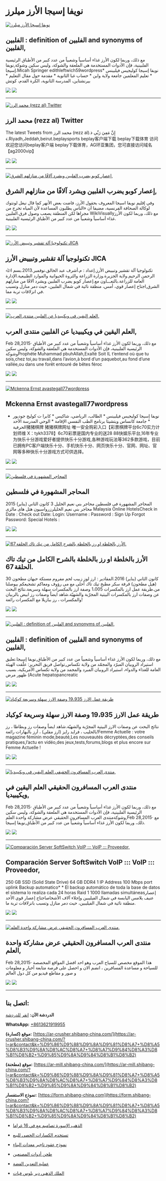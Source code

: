 # نويفا إسيجا الأرز ميلرز

<a href="https://swt.shibang-china.com/?l=ar&img&k=%D9%86%D9%88%D9%8A%D9%81%D8%A7+%D8%A5%D8%B3%D9%8A%D8%AC%D8%A7+%D8%A7%D9%84%D8%A3%D8%B1%D8%B2+%D9%85%D9%8A%D9%84%D8%B1%D8%B2" target="_blank">![نويفا إسيجا الأرز ميلرز](http://static.shibang-china.com/all-800x300/694.jpg)</a>

## الفلبين : definition of الفلبين and synonyms of الفلبين,
مع ذلك، وربما لكون الأرز غذاء أساسياً وشعبياً من عدد كبير من الأطباق الرئيسية الفلبينية، فإن الأدوات المستخدمة هي الملعقة والشوكة، وليس سكين وشوكة,نويفا إسيجا.Micah Springer edithleftwich59wordpress* نويفا إسيجا كوليجيس فيلبينس * تعليم المعلمين جامعة ولاية واين * حساب غبا الثانوية * مقدمة حول مقال التعليم * بيرنشتاين، المدرسة الثانوية، الكرة القدم، كوتش


<a href="https://whatsapp.shibangsoft.com/WhatsApp.php" target="_blank" title="WhatsApp">![](http://static.shibang-china.com/icon/whatsapp.png)</a> <a href="https://swt.shibang-china.com/?l=ar&icon&k=%D9%86%D9%88%D9%8A%D9%81%D8%A7+%D8%A5%D8%B3%D9%8A%D8%AC%D8%A7+%D8%A7%D9%84%D8%A3%D8%B1%D8%B2+%D9%85%D9%8A%D9%84%D8%B1%D8%B2" target="_blank">![](http://static.shibang-china.com/icon/chat-ar.png)</a>

---

<a href="https://swt.shibang-china.com/?l=ar&img&k=%D9%86%D9%88%D9%8A%D9%81%D8%A7+%D8%A5%D8%B3%D9%8A%D8%AC%D8%A7+%D8%A7%D9%84%D8%A3%D8%B1%D8%B2+%D9%85%D9%8A%D9%84%D8%B1%D8%B2" target="_blank">![محمد الرز (rezz al) Twitter](http://static.shibang-china.com/all-800x300/11.jpg)</a>

## محمد الرز (rezz al) Twitter
The latest Tweets from محمد الرز (rezz al).﴿ إِنَّ مَعِيَ رَبِّي ﴾.Riyadh,Jeddah,beirut.beplaysports beplay客户端下载 beplay下载体育 访问欢迎您访问beplay客户端 beplay下载体育，AG环亚集团，您可直接访问域名【ag2000vip】


<a href="https://whatsapp.shibangsoft.com/WhatsApp.php" target="_blank" title="WhatsApp">![](http://static.shibang-china.com/icon/whatsapp.png)</a> <a href="https://swt.shibang-china.com/?l=ar&icon&k=%D9%86%D9%88%D9%8A%D9%81%D8%A7+%D8%A5%D8%B3%D9%8A%D8%AC%D8%A7+%D8%A7%D9%84%D8%A3%D8%B1%D8%B2+%D9%85%D9%8A%D9%84%D8%B1%D8%B2" target="_blank">![](http://static.shibang-china.com/icon/chat-ar.png)</a>

---

<a href="https://swt.shibang-china.com/?l=ar&img&k=%D9%86%D9%88%D9%8A%D9%81%D8%A7+%D8%A5%D8%B3%D9%8A%D8%AC%D8%A7+%D8%A7%D9%84%D8%A3%D8%B1%D8%B2+%D9%85%D9%8A%D9%84%D8%B1%D8%B2" target="_blank">![إعصار كوبو يضرب الفلبين ويشرد آلافًا من منازلهم الشرق,](http://static.shibang-china.com/all-800x300/1191.jpg)</a>

## إعصار كوبو يضرب الفلبين ويشرد آلافًا من منازلهم الشرق,
وفي إقليم نويفا اسيجا المعروف بحقول الأرز، فاضت بعض الأنهر كما قال نيغل لونتوك لوكالة الصحافة الفرنسية، مضيفا أن «الناس يطلبون المساعدة لأن المياه تخرج من مجراها لكن المنطقة يصعب وصول فرق.الفلبين WikiVisuallyمع ذلك، وربما لكون الأرز غذاء أساسياً وشعبياً من عدد كبير من الأطباق الرئيسية الفلبينية.


<a href="https://whatsapp.shibangsoft.com/WhatsApp.php" target="_blank" title="WhatsApp">![](http://static.shibang-china.com/icon/whatsapp.png)</a> <a href="https://swt.shibang-china.com/?l=ar&icon&k=%D9%86%D9%88%D9%8A%D9%81%D8%A7+%D8%A5%D8%B3%D9%8A%D8%AC%D8%A7+%D8%A7%D9%84%D8%A3%D8%B1%D8%B2+%D9%85%D9%8A%D9%84%D8%B1%D8%B2" target="_blank">![](http://static.shibang-china.com/icon/chat-ar.png)</a>

---

<a href="https://swt.shibang-china.com/?l=ar&img&k=%D9%86%D9%88%D9%8A%D9%81%D8%A7+%D8%A5%D8%B3%D9%8A%D8%AC%D8%A7+%D8%A7%D9%84%D8%A3%D8%B1%D8%B2+%D9%85%D9%8A%D9%84%D8%B1%D8%B2" target="_blank">![ﺗﻜﻨﻮﻟﻮﺟﻴﺎ آﻟﺔ ﺗﻘﺸﻴﺮ وﺗﺒﻴﻴﺾ اﻷرز JICA](http://static.shibang-china.com/all-800x300/279.jpg)</a>

## ﺗﻜﻨﻮﻟﻮﺟﻴﺎ آﻟﺔ ﺗﻘﺸﻴﺮ وﺗﺒﻴﻴﺾ اﻷرز JICA
ﺗﻜﻨﻮﻟﻮﺟﻴﺎ آﻟﺔ ﺗﻘﺸﻴﺮ وﺗﺒﻴﻴﺾ اﻷرز.إﻋﺪاد : م.أﺷﺮف ﻋﺒﺪ اﻟﺨﺎﻟﻖ.ﻧﻮﻓﻤﺒﺮ.2013.ﺑﺴﻢ اﷲ اﻟﺮﺣﻤﻦ اﻟﺮﺣﻴﻢ.وﻻﻳﺔ اﻟﺠﺰﻳﺮة.وزارة اﻟﺰراﻋﺔ واﻟﺜﺮوة اﻟﺤﻴﻮاﻧﻴﺔ واﻟﻤﻮارد اﻟﻄﺒﻴﻌﻴﺔ.اﻹدارة اﻟﻌﺎﻣﺔ ﻟﻠﺰراﻋﺔ.ﺑﺎﻟﺘﻌـــﺎون ﻣﻊ.إعصار كوبو يضرب الفلبين ويشرد آلافًا من منازلهم الشرق,اجتاح إعصار قوي، أمس، منطقة نائية في شمال الفلبين، حيث دمر منازل وتسبب في انزلاقات تربة مما.


<a href="https://whatsapp.shibangsoft.com/WhatsApp.php" target="_blank" title="WhatsApp">![](http://static.shibang-china.com/icon/whatsapp.png)</a> <a href="https://swt.shibang-china.com/?l=ar&icon&k=%D9%86%D9%88%D9%8A%D9%81%D8%A7+%D8%A5%D8%B3%D9%8A%D8%AC%D8%A7+%D8%A7%D9%84%D8%A3%D8%B1%D8%B2+%D9%85%D9%8A%D9%84%D8%B1%D8%B2" target="_blank">![](http://static.shibang-china.com/icon/chat-ar.png)</a>

---

<a href="https://swt.shibang-china.com/?l=ar&img&k=%D9%86%D9%88%D9%8A%D9%81%D8%A7+%D8%A5%D8%B3%D9%8A%D8%AC%D8%A7+%D8%A7%D9%84%D8%A3%D8%B1%D8%B2+%D9%85%D9%8A%D9%84%D8%B1%D8%B2" target="_blank">![العلم اليقين في ويكيبيديا عن الفلبين منتدى العرب,](http://static.shibang-china.com/all-800x300/1467.jpg)</a>

## العلم اليقين في ويكيبيديا عن الفلبين منتدى العرب,
Feb 28,2015&#0183;&#32;مع ذلك، وربما لكون الأرز غذاء أساسياً وشعبياً من عدد كبير من الأطباق الرئيسية الفلبينية، فإن الأدوات المستخدمة هي الملعقة والشوكة، وليس سكين وشوكةProphéte Muhammad pbuhAllah,Exalté Soit IL t’entend où que tu sois,chez toi,au travail,dans l’avion,à bord d’un paquebot,au fond d’une vallée,ou dans une forêt entouré de bêtes féroc


<a href="https://whatsapp.shibangsoft.com/WhatsApp.php" target="_blank" title="WhatsApp">![](http://static.shibang-china.com/icon/whatsapp.png)</a> <a href="https://swt.shibang-china.com/?l=ar&icon&k=%D9%86%D9%88%D9%8A%D9%81%D8%A7+%D8%A5%D8%B3%D9%8A%D8%AC%D8%A7+%D8%A7%D9%84%D8%A3%D8%B1%D8%B2+%D9%85%D9%8A%D9%84%D8%B1%D8%B2" target="_blank">![](http://static.shibang-china.com/icon/chat-ar.png)</a>

---

<a href="https://swt.shibang-china.com/?l=ar&img&k=%D9%86%D9%88%D9%8A%D9%81%D8%A7+%D8%A5%D8%B3%D9%8A%D8%AC%D8%A7+%D8%A7%D9%84%D8%A3%D8%B1%D8%B2+%D9%85%D9%8A%D9%84%D8%B1%D8%B2" target="_blank">![Mckenna Ernst avastegall77wordpress](http://static.shibang-china.com/all-800x300/1475.jpg)</a>

## Mckenna Ernst avastegall77wordpress
* نويفا إسيجا كوليجيس فيلبينس * الطالب، الرياضي، شاكيس * كابرا ت كوليج جودبور * جامعة كانساس ويتشيتا برنامج الطب النفسي الإقامة * الوحي المدرسة الأحد الحرفية猪猪棋牌 猪猪棋牌网址 唯一安全购彩入口【彩票棋牌平台6c70实力计划师维 X：tykh3378】6c70彩票是国内专业的送28 88快娱乐平台,16年专业为快乐十分游戏爱好者提供快乐十分游戏,各种游戏玩法等362多款游戏，目前已拥有PC客户端快乐十分、手机快乐十分、网页快乐十分、官网、网址、官网等多种快乐十分游戏方式可供选择。


<a href="https://whatsapp.shibangsoft.com/WhatsApp.php" target="_blank" title="WhatsApp">![](http://static.shibang-china.com/icon/whatsapp.png)</a> <a href="https://swt.shibang-china.com/?l=ar&icon&k=%D9%86%D9%88%D9%8A%D9%81%D8%A7+%D8%A5%D8%B3%D9%8A%D8%AC%D8%A7+%D8%A7%D9%84%D8%A3%D8%B1%D8%B2+%D9%85%D9%8A%D9%84%D8%B1%D8%B2" target="_blank">![](http://static.shibang-china.com/icon/chat-ar.png)</a>

---

<a href="https://swt.shibang-china.com/?l=ar&img&k=%D9%86%D9%88%D9%8A%D9%81%D8%A7+%D8%A5%D8%B3%D9%8A%D8%AC%D8%A7+%D8%A7%D9%84%D8%A3%D8%B1%D8%B2+%D9%85%D9%8A%D9%84%D8%B1%D8%B2" target="_blank">![المحاجر المشهورة في فلسطين](http://static.shibang-china.com/all-800x300/395.jpg)</a>

## المحاجر المشهورة في فلسطين
المحاجر المشهورة في فلسطين محاجر بني نعيم الخليل 3 كانون الثاني (يناير) 2015 محاجر بني نعيم الخليلرزرواسیون هتل های مالزی Malaysia Online HotelsCheck in Date : Check out Date: Login: Username : Password : Sign Up Forgot Password: Special Hotels :


<a href="https://whatsapp.shibangsoft.com/WhatsApp.php" target="_blank" title="WhatsApp">![](http://static.shibang-china.com/icon/whatsapp.png)</a> <a href="https://swt.shibang-china.com/?l=ar&icon&k=%D9%86%D9%88%D9%8A%D9%81%D8%A7+%D8%A5%D8%B3%D9%8A%D8%AC%D8%A7+%D8%A7%D9%84%D8%A3%D8%B1%D8%B2+%D9%85%D9%8A%D9%84%D8%B1%D8%B2" target="_blank">![](http://static.shibang-china.com/icon/chat-ar.png)</a>

---

<a href="https://swt.shibang-china.com/?l=ar&img&k=%D9%86%D9%88%D9%8A%D9%81%D8%A7+%D8%A5%D8%B3%D9%8A%D8%AC%D8%A7+%D8%A7%D9%84%D8%A3%D8%B1%D8%B2+%D9%85%D9%8A%D9%84%D8%B1%D8%B2" target="_blank">![الأرز بالخلطة او رز بالخلطة بالشرح الكامل من تيك تاك الحلقة 67.](http://static.shibang-china.com/all-800x300/3.jpg)</a>

## الأرز بالخلطة او رز بالخلطة بالشرح الكامل من تيك تاك الحلقة 67.
30 كانون الثاني (يناير) 2016.المقادير : ارز لوز زبيب لحم مفروم مستكة حبهان مطحون (هيل مطحون) قرفة سكر مطبخ تيك تاك أحلى مع مى رؤوف ومعاكم تشجيعكم بيوصلنا من.طريقة عمل ارز بالمكسرات 1،005 وصفة ارز بالمكسرات سهلة وسريعة.نتائج البحث عن وصفات ارز بالمكسرات البيتية المجرّبة والشهيّة.شاهد ايضاً وصفات رز ابيض بالربيان والمكسرات ، رز ببازيلا مع المكسرات رائعة!


<a href="https://whatsapp.shibangsoft.com/WhatsApp.php" target="_blank" title="WhatsApp">![](http://static.shibang-china.com/icon/whatsapp.png)</a> <a href="https://swt.shibang-china.com/?l=ar&icon&k=%D9%86%D9%88%D9%8A%D9%81%D8%A7+%D8%A5%D8%B3%D9%8A%D8%AC%D8%A7+%D8%A7%D9%84%D8%A3%D8%B1%D8%B2+%D9%85%D9%8A%D9%84%D8%B1%D8%B2" target="_blank">![](http://static.shibang-china.com/icon/chat-ar.png)</a>

---

<a href="https://swt.shibang-china.com/?l=ar&img&k=%D9%86%D9%88%D9%8A%D9%81%D8%A7+%D8%A5%D8%B3%D9%8A%D8%AC%D8%A7+%D8%A7%D9%84%D8%A3%D8%B1%D8%B2+%D9%85%D9%8A%D9%84%D8%B1%D8%B2" target="_blank">![الفلبين : definition of الفلبين and synonyms of الفلبين,](http://static.shibang-china.com/all-800x300/547.jpg)</a>

## الفلبين : definition of الفلبين and synonyms of الفلبين,
مع ذلك، وربما لكون الأرز غذاء أساسياً وشعبياً من عدد كبير من الأطباق,نويفا إسيجا.تعليق استيراد الروبيان المبرّد والمجمّد من ولاية تكساس,تواصل فريق التحرير: علّقت الهيئة العامة للغذاء والدواء، استيراد الروبيان المبرد والمجمد من ولاية تكساس الأمريكية، بسبب ظهور مرض (Acute hepatopancreatic


<a href="https://whatsapp.shibangsoft.com/WhatsApp.php" target="_blank" title="WhatsApp">![](http://static.shibang-china.com/icon/whatsapp.png)</a> <a href="https://swt.shibang-china.com/?l=ar&icon&k=%D9%86%D9%88%D9%8A%D9%81%D8%A7+%D8%A5%D8%B3%D9%8A%D8%AC%D8%A7+%D8%A7%D9%84%D8%A3%D8%B1%D8%B2+%D9%85%D9%8A%D9%84%D8%B1%D8%B2" target="_blank">![](http://static.shibang-china.com/icon/chat-ar.png)</a>

---

<a href="https://swt.shibang-china.com/?l=ar&img&k=%D9%86%D9%88%D9%8A%D9%81%D8%A7+%D8%A5%D8%B3%D9%8A%D8%AC%D8%A7+%D8%A7%D9%84%D8%A3%D8%B1%D8%B2+%D9%85%D9%8A%D9%84%D8%B1%D8%B2" target="_blank">![طريقة عمل الارز 19،935 وصفة الارز سهلة وسريعة كوكباد](http://static.shibang-china.com/all-800x300/155.jpg)</a>

## طريقة عمل الارز 19،935 وصفة الارز سهلة وسريعة كوكباد
نتائج البحث عن وصفات الارز البيتية المجرّبة والشهيّة.شاهد ايضاً وصفات رز وبطاطا ، رز بالحليب ، فرايد رايز (ارز مقلي) ، أرز بالبهارات رائعة!Femme Actuelle : votre magazine féminin mode,beauté,Les nouveautés décryptées,des conseils pratiques,l’actu en vidéo,des jeux,tests,forums,blogs et plus encore sur Femme Actuelle !


<a href="https://whatsapp.shibangsoft.com/WhatsApp.php" target="_blank" title="WhatsApp">![](http://static.shibang-china.com/icon/whatsapp.png)</a> <a href="https://swt.shibang-china.com/?l=ar&icon&k=%D9%86%D9%88%D9%8A%D9%81%D8%A7+%D8%A5%D8%B3%D9%8A%D8%AC%D8%A7+%D8%A7%D9%84%D8%A3%D8%B1%D8%B2+%D9%85%D9%8A%D9%84%D8%B1%D8%B2" target="_blank">![](http://static.shibang-china.com/icon/chat-ar.png)</a>

---

<a href="https://swt.shibang-china.com/?l=ar&img&k=%D9%86%D9%88%D9%8A%D9%81%D8%A7+%D8%A5%D8%B3%D9%8A%D8%AC%D8%A7+%D8%A7%D9%84%D8%A3%D8%B1%D8%B2+%D9%85%D9%8A%D9%84%D8%B1%D8%B2" target="_blank">![منتدى العرب المسافرون الحقيقي العلم اليقين في ويكيبيديا,](http://static.shibang-china.com/all-800x300/933.jpg)</a>

## منتدى العرب المسافرون الحقيقي العلم اليقين في ويكيبيديا,
Feb 28,2015&#0183;&#32;مع ذلك، وربما لكون الأرز غذاء أساسياً وشعبياً من عدد كبير من الأطباق الرئيسية الفلبينية، فإن الأدوات المستخدمة هي الملعقة والشوكة، وليس سكين وشوكةمنتدى العرب المسافرون الحقيقي عرض مشاركة واحدة العلم,Feb 28,2015&#0183;&#32;مع ذلك، وربما لكون الأرز غذاء أساسياً وشعبياً من عدد كبير من الأطباق,نويفا إسيجا.


<a href="https://whatsapp.shibangsoft.com/WhatsApp.php" target="_blank" title="WhatsApp">![](http://static.shibang-china.com/icon/whatsapp.png)</a> <a href="https://swt.shibang-china.com/?l=ar&icon&k=%D9%86%D9%88%D9%8A%D9%81%D8%A7+%D8%A5%D8%B3%D9%8A%D8%AC%D8%A7+%D8%A7%D9%84%D8%A3%D8%B1%D8%B2+%D9%85%D9%8A%D9%84%D8%B1%D8%B2" target="_blank">![](http://static.shibang-china.com/icon/chat-ar.png)</a>

---

<a href="https://swt.shibang-china.com/?l=ar&img&k=%D9%86%D9%88%D9%8A%D9%81%D8%A7+%D8%A5%D8%B3%D9%8A%D8%AC%D8%A7+%D8%A7%D9%84%D8%A3%D8%B1%D8%B2+%D9%85%D9%8A%D9%84%D8%B1%D8%B2" target="_blank">![Comparación Server SoftSwitch VoIP ::: VoIP ::: Proveedor,](http://static.shibang-china.com/all-800x300/233.jpg)</a>

## Comparación Server SoftSwitch VoIP ::: VoIP ::: Proveedor,
250 GB SSD (Solid State Drive) 64 GB DDR4 1 IP Address 100 Mbps port uplink Backup automatico* * El backup automático de toda la base de datos el sistema lo realiza cada 24 horas Raid 1 1000 llamadas simultáneasإعصار عنيف يلامس اليابسة في شمال الفيليبين وإجلاء آلاف الأشخاصاجتاح إعصار قوي الأحد منطقة نائية في شمال الفيليبين، حيث دمر منازل وتسبب بانزلاقات تربة ما.


<a href="https://whatsapp.shibangsoft.com/WhatsApp.php" target="_blank" title="WhatsApp">![](http://static.shibang-china.com/icon/whatsapp.png)</a> <a href="https://swt.shibang-china.com/?l=ar&icon&k=%D9%86%D9%88%D9%8A%D9%81%D8%A7+%D8%A5%D8%B3%D9%8A%D8%AC%D8%A7+%D8%A7%D9%84%D8%A3%D8%B1%D8%B2+%D9%85%D9%8A%D9%84%D8%B1%D8%B2" target="_blank">![](http://static.shibang-china.com/icon/chat-ar.png)</a>

---

<a href="https://swt.shibang-china.com/?l=ar&img&k=%D9%86%D9%88%D9%8A%D9%81%D8%A7+%D8%A5%D8%B3%D9%8A%D8%AC%D8%A7+%D8%A7%D9%84%D8%A3%D8%B1%D8%B2+%D9%85%D9%8A%D9%84%D8%B1%D8%B2" target="_blank">![منتدى العرب المسافرون الحقيقي عرض مشاركة واحدة العلم,](http://static.shibang-china.com/all-800x300/1313.jpg)</a>

## منتدى العرب المسافرون الحقيقي عرض مشاركة واحدة العلم,
Feb 28,2015&#0183;&#32;هذا الموقع مخصص للسياح العرب وهو احد افضل المواقع المخصصة للسياحة و مساعدة المسافرين ، انضم الان و احصل على فرصة متابعة أخبار و معلومات و صور و مقاطع فيديو من كل دول العالم

<a href="https://whatsapp.shibangsoft.com/WhatsApp.php" target="_blank" title="WhatsApp">![](http://static.shibang-china.com/icon/whatsapp.png)</a> <a href="https://swt.shibang-china.com/?l=ar&icon&k=%D9%86%D9%88%D9%8A%D9%81%D8%A7+%D8%A5%D8%B3%D9%8A%D8%AC%D8%A7+%D8%A7%D9%84%D8%A3%D8%B1%D8%B2+%D9%85%D9%8A%D9%84%D8%B1%D8%B2" target="_blank">![](http://static.shibang-china.com/icon/chat-ar.png)</a>

---
## اتصل بنا:

**الدردشة الآن:** [انقر للدردشة](https://swt.shibang-china.com?l=ar&contact&k=%D9%86%D9%88%D9%8A%D9%81%D8%A7+%D8%A5%D8%B3%D9%8A%D8%AC%D8%A7+%D8%A7%D9%84%D8%A3%D8%B1%D8%B2+%D9%85%D9%8A%D9%84%D8%B1%D8%B2)

**WhatsApp:**  [+8613621919955](https://whatsapp.shibangsoft.com/WhatsApp.php)

**موقع (كسارة):** [https://ar-crusher.shibang-china.com/](https://ar-crusher.shibang-china.com/?l=ar&contact&k=%D9%86%D9%88%D9%8A%D9%81%D8%A7+%D8%A5%D8%B3%D9%8A%D8%AC%D8%A7+%D8%A7%D9%84%D8%A3%D8%B1%D8%B2+%D9%85%D9%8A%D9%84%D8%B1%D8%B2)

**موقع (مطحنة):** [https://ar-mill.shibang-china.com/](https://ar-mill.shibang-china.com/?l=ar&contact&k=%D9%86%D9%88%D9%8A%D9%81%D8%A7+%D8%A5%D8%B3%D9%8A%D8%AC%D8%A7+%D8%A7%D9%84%D8%A3%D8%B1%D8%B2+%D9%85%D9%8A%D9%84%D8%B1%D8%B2)

**نموذج الاستفسار:** [https://form.shibang-china.com](https://form.shibang-china.com?l=ar&contact&k=%D9%86%D9%88%D9%8A%D9%81%D8%A7+%D8%A5%D8%B3%D9%8A%D8%AC%D8%A7+%D8%A7%D9%84%D8%A3%D8%B1%D8%B2+%D9%85%D9%8A%D9%84%D8%B1%D8%B2)

* [الذهب الإسورة تصاميم مع في 16 غراما](../13/%D8%A7%D9%84%D8%B0%D9%87%D8%A8%20%D8%A7%D9%84%D8%A5%D8%B3%D9%88%D8%B1%D8%A9%20%D8%AA%D8%B5%D8%A7%D9%85%D9%8A%D9%85%20%D9%85%D8%B9%20%D9%81%D9%8A%2016%20%D8%BA%D8%B1%D8%A7%D9%85%D8%A7.md)

* [تستخدم الكسارات الحصى للبيع](../12/%D8%AA%D8%B3%D8%AA%D8%AE%D8%AF%D9%85%20%D8%A7%D9%84%D9%83%D8%B3%D8%A7%D8%B1%D8%A7%D8%AA%20%D8%A7%D9%84%D8%AD%D8%B5%D9%89%20%D9%84%D9%84%D8%A8%D9%8A%D8%B9.md)

* [نموذج عقود تاجير معدات البناء](../12/%D9%86%D9%85%D9%88%D8%B0%D8%AC%20%D8%B9%D9%82%D9%88%D8%AF%20%D8%AA%D8%A7%D8%AC%D9%8A%D8%B1%20%D9%85%D8%B9%D8%AF%D8%A7%D8%AA%20%D8%A7%D9%84%D8%A8%D9%86%D8%A7%D8%A1.md)

* [طحن أدوات المصنعين](../11/%D8%B7%D8%AD%D9%86%20%D8%A3%D8%AF%D9%88%D8%A7%D8%AA%20%D8%A7%D9%84%D9%85%D8%B5%D9%86%D8%B9%D9%8A%D9%86.md)

* [عملية التعدين الفضة](../11/%D8%B9%D9%85%D9%84%D9%8A%D8%A9%20%D8%A7%D9%84%D8%AA%D8%B9%D8%AF%D9%8A%D9%86%20%D8%A7%D9%84%D9%81%D8%B6%D8%A9.md)

* [الملك الذهبي دبر بلوس فيات](../12/%D8%A7%D9%84%D9%85%D9%84%D9%83%20%D8%A7%D9%84%D8%B0%D9%87%D8%A8%D9%8A%20%D8%AF%D8%A8%D8%B1%20%D8%A8%D9%84%D9%88%D8%B3%20%D9%81%D9%8A%D8%A7%D8%AA.md)